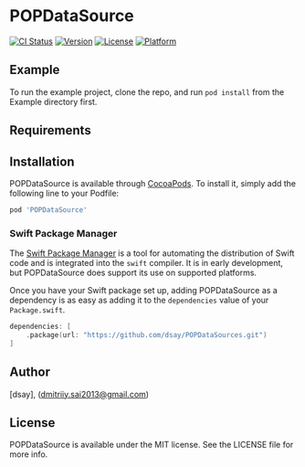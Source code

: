 # POPDataSource

[![CI Status](https://img.shields.io/travis/dsay/POPDataSource.svg?style=flat)](https://travis-ci.org/dsay/POPDataSource)
[![Version](https://img.shields.io/cocoapods/v/POPDataSource.svg?style=flat)](https://cocoapods.org/pods/POPDataSource)
[![License](https://img.shields.io/cocoapods/l/POPDataSource.svg?style=flat)](https://cocoapods.org/pods/POPDataSource)
[![Platform](https://img.shields.io/cocoapods/p/POPDataSource.svg?style=flat)](https://cocoapods.org/pods/POPDataSource)

## Example

To run the example project, clone the repo, and run `pod install` from the Example directory first.

## Requirements

## Installation

POPDataSource is available through [CocoaPods](https://cocoapods.org). To install
it, simply add the following line to your Podfile:

```ruby
pod 'POPDataSource'
```

### Swift Package Manager

The [Swift Package Manager](https://swift.org/package-manager/) is a tool for automating the distribution of Swift code and is integrated into the `swift` compiler. It is in early development, but POPDataSource does support its use on supported platforms.

Once you have your Swift package set up, adding POPDataSource as a dependency is as easy as adding it to the `dependencies` value of your `Package.swift`.

```swift
dependencies: [
    .package(url: "https://github.com/dsay/POPDataSources.git")
]
```


## Author

[dsay], (dmitriiy.sai2013@gmail.com)

## License

POPDataSource is available under the MIT license. See the LICENSE file for more info.
